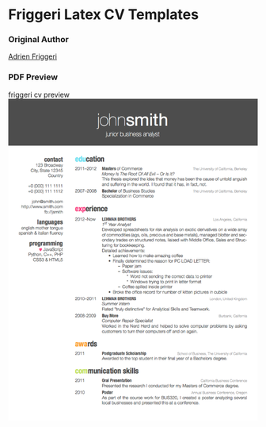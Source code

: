 # Friggeri Latex CV Templates

### Original Author
[Adrien Friggeri](https://github.com/afriggeri/cv) 

### PDF Preview
friggeri cv preview
![screenshot](preview.png)